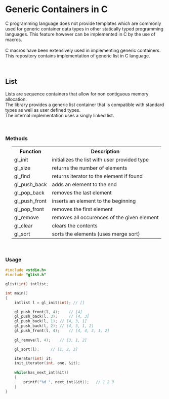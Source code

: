 # Generic Containers in C
<p>
C programming language does not provide templates which are commonly used for generic container data types in other statically typed programming languages. This feature however can be implemented in C by the use of macros.<br><br>
C macros have been extensively used in implementing generic containers. This repository contains implementation of generic list in C language.
</p>
<br>

## List
<p>
Lists are sequence containers that allow for non contiguous memory allocation.
<br>
The library provides a generic list container that is compatible with standard types as well as user defined types.<br>
The internal implementation uses a singly linked list.<br>
</p>
<br>

### Methods

<div style="margin-left:20px;">
	<table>
		<tr>
			<th>Function</th>
			<th>Description</th>
		</tr>
		<tr>
			<td>gl_init</td>
			<td>initializes the list with user provided type</td>
		</tr>
		<tr>
			<td>gl_size</td>
			<td>returns the number of elements</td>
		</tr>
		<tr>
			<td>gl_find</td>
			<td>returns iterator to the element if found</td>
		</tr>
		<tr>
			<td>gl_push_back</td>
			<td>adds an element to the end</td>
		</tr>
		<tr>
			<td>gl_pop_back</td>
			<td>removes the last element</td>
		</tr>
		<tr>
			<td>gl_push_front</td>
			<td>inserts an element to the beginning</td>
		<tr>
			<td>gl_pop_front</td>
			<td>removes the first element</td>
		</tr>
		<tr>
			<td>gl_remove</td>
			<td>removes all occurences of the given element</td>
		</tr>
		<tr>
			<td>gl_clear</td>
			<td>clears the contents</td>
		</tr>
		<tr>
			<td>gl_sort</td>
			<td>sorts the elements (uses merge sort)</td>
		</tr>	
	</table>
</div>
<br>

### Usage
```c
#include <stdio.h>
#include "glist.h"

glist(int) intlist;

int main()
{
	intlist l = gl_init(int); // []

	gl_push_front(l, 4);	// [4]
	gl_push_back(l, 3); 	// [4, 3]
	gl_push_back(l, 1);	// [4, 3, 1]
	gl_push_back(l, 2);	// [4, 3, 1, 2]
	gl_push_front(l, 4);	// [4, 4, 3, 1, 2]
	
	gl_remove(l, 4);	// [3, 1, 2]

	gl_sort(l);		// [1, 2, 3]

	iterator(int) it;
	init_iterator(int, one, &it);
	
	while(has_next_int(&it))
	{
		printf("%d ", next_int(&it));	// 1 2 3
	}
}
```
